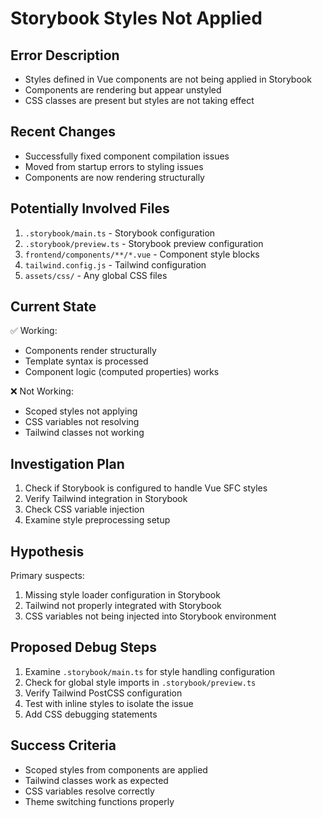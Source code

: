 # Storybook Styles Not Applied

## Error Description
- Styles defined in Vue components are not being applied in Storybook
- Components are rendering but appear unstyled
- CSS classes are present but styles are not taking effect

## Recent Changes
- Successfully fixed component compilation issues
- Moved from startup errors to styling issues
- Components are now rendering structurally

## Potentially Involved Files
1. `.storybook/main.ts` - Storybook configuration
2. `.storybook/preview.ts` - Storybook preview configuration
3. `frontend/components/**/*.vue` - Component style blocks
4. `tailwind.config.js` - Tailwind configuration
5. `assets/css/` - Any global CSS files

## Current State
✅ Working:
- Components render structurally
- Template syntax is processed
- Component logic (computed properties) works

❌ Not Working:
- Scoped styles not applying
- CSS variables not resolving
- Tailwind classes not working

## Investigation Plan
1. Check if Storybook is configured to handle Vue SFC styles
2. Verify Tailwind integration in Storybook
3. Check CSS variable injection
4. Examine style preprocessing setup

## Hypothesis
Primary suspects:
1. Missing style loader configuration in Storybook
2. Tailwind not properly integrated with Storybook
3. CSS variables not being injected into Storybook environment

## Proposed Debug Steps
1. Examine `.storybook/main.ts` for style handling configuration
2. Check for global style imports in `.storybook/preview.ts`
3. Verify Tailwind PostCSS configuration
4. Test with inline styles to isolate the issue
5. Add CSS debugging statements

## Success Criteria
- Scoped styles from components are applied
- Tailwind classes work as expected
- CSS variables resolve correctly
- Theme switching functions properly 